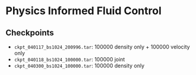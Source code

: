 # Physics Informed Fluid Control

## Checkpoints

- `ckpt_040117_bs1024_200996.tar`: 100000 density only + 100000 velocity only
- `ckpt_040118_bs1024_100000.tar`: 100000 joint
- `ckpt_040300_bs1024_100000.tar`: 100000 density only